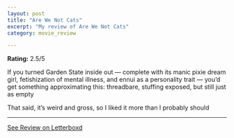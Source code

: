 ```yaml
---
layout: post
title: "Are We Not Cats"
excerpt: "My review of Are We Not Cats"
category: movie_review

---
```


**Rating:** 2.5/5

If you turned Garden State inside out — complete with its manic pixie dream girl, fetishization of mental illness, and ennui as a personality trait — you’d get something approximating this: threadbare, stuffing exposed, but still just as empty

That said, it’s weird and gross, so I liked it more than I probably should

<hr>

[See Review on Letterboxd](https://boxd.it/1pkdlz)
